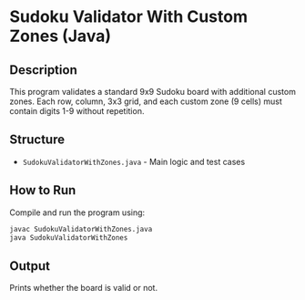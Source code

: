# Sudoku Validator With Custom Zones (Java)

## Description
This program validates a standard 9x9 Sudoku board with additional custom zones.
Each row, column, 3x3 grid, and each custom zone (9 cells) must contain digits 1-9 without repetition.

## Structure
- `SudokuValidatorWithZones.java` - Main logic and test cases

## How to Run
Compile and run the program using:
```bash
javac SudokuValidatorWithZones.java
java SudokuValidatorWithZones
```

## Output
Prints whether the board is valid or not.
